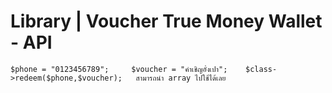 # Library | Voucher True Money Wallet - API
``
  $phone = "0123456789";	
  $voucher = "คำเชิญอั๋งเปา";	
  $class->redeem($phone,$voucher);	
  สามารถนำ array ไปใช้ได้เลย
``
